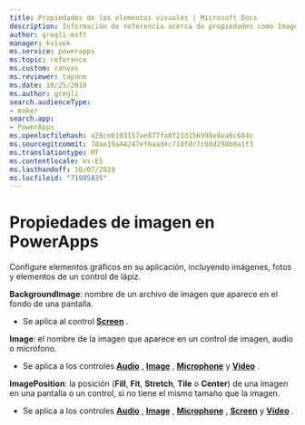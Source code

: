 ```yaml
---
title: Propiedades de los elementos visuales | Microsoft Docs
description: Información de referencia acerca de propiedades como Image, ImagePosition y BackgroundImage
author: gregli-msft
manager: kvivek
ms.service: powerapps
ms.topic: reference
ms.custom: canvas
ms.reviewer: tapanm
ms.date: 10/25/2016
ms.author: gregli
search.audienceType:
- maker
search.app:
- PowerApps
ms.openlocfilehash: a28ce0103157ae877fa8f21d156998e8ea6c684c
ms.sourcegitcommit: 7dae19a44247ef6aad4c718fdc7c68d298b0a1f3
ms.translationtype: MT
ms.contentlocale: es-ES
ms.lasthandoff: 10/07/2019
ms.locfileid: "71985835"
---
```

# <a name="image-properties-in-powerapps"></a>Propiedades de imagen en PowerApps
Configure elementos gráficos en su aplicación, incluyendo imágenes, fotos y elementos de un control de lápiz.

**BackgroundImage**: nombre de un archivo de imagen que aparece en el fondo de una pantalla.

* Se aplica al control **[Screen](control-screen.md)** .

**Image**: el nombre de la imagen que aparece en un control de imagen, audio o micrófono.

* Se aplica a los controles **[Audio](control-audio-video.md)** , **[Image](control-image.md)** , **[Microphone](control-microphone.md)** y **[Video](control-audio-video.md)** .

**ImagePosition**: la posición (**Fill**, **Fit**, **Stretch**, **Tile** o **Center**) de una imagen en una pantalla o un control, si no tiene el mismo tamaño que la imagen.

* Se aplica a los controles **[Audio](control-audio-video.md)** , **[Image](control-image.md)** , **[Microphone](control-microphone.md)** , **[Screen](control-screen.md)** y **[Video](control-audio-video.md)** .

